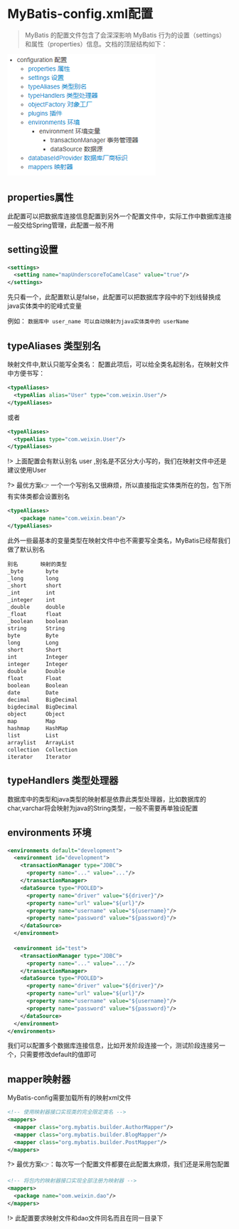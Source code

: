 # MyBatis-config.xml配置

> MyBatis 的配置文件包含了会深深影响 MyBatis 行为的设置（settings）和属性（properties）信息。文档的顶层结构如下：

![](img/MyBatis配置.png)

## properties属性

此配置可以把数据库连接信息配置到另外一个配置文件中，实际工作中数据库连接一般交给Spring管理，此配置一般不用

## setting设置 

```xml
<settings>
  <setting name="mapUnderscoreToCamelCase" value="true"/>
</settings>
```

先只看一个，此配置默认是false，此配置可以把数据库字段中的下划线替换成java实体类中的驼峰式变量

例如：
`数据库中 user_name 可以自动映射为java实体类中的 userName`

## typeAliases 类型别名

映射文件中,默认只能写全类名：
配置此项后，可以给全类名起别名，在映射文件中方便书写：

```xml
<typeAliases>
  <typeAlias alias="User" type="com.weixin.User"/>
</typeAliases>
```

或者

```xml
<typeAliases>
  <typeAlias type="com.weixin.User"/>
</typeAliases>
```

!> 上面配置会有默认别名 user ,别名是不区分大小写的，我们在映射文件中还是建议使用User

?> 最优方案👉 一个一个写别名又很麻烦，所以直接指定实体类所在的包，包下所有实体类都会设置别名

```xml
<typeAliases>
    <package name="com.weixin.bean"/>
</typeAliases>
```

此外一些最基本的变量类型在映射文件中也不需要写全类名，MyBatis已经帮我们做了默认别名
```text
别名       映射的类型
_byte	    byte
_long	    long
_short	    short
_int	    int
_integer	int
_double	    double
_float	    float
_boolean	boolean
string	    String
byte	    Byte
long	    Long
short	    Short
int     	Integer
integer	    Integer
double  	Double
float	    Float
boolean	    Boolean
date	    Date
decimal 	BigDecimal
bigdecimal	BigDecimal
object  	Object
map	        Map
hashmap	    HashMap
list	    List
arraylist	ArrayList
collection	Collection
iterator	Iterator
```
## typeHandlers 类型处理器

数据库中的类型和java类型的映射都是依靠此类型处理器，比如数据库的char,varchar将会映射为java的String类型，一般不需要再单独设配置

## environments 环境

```xml
<environments default="development">
  <environment id="development">
    <transactionManager type="JDBC">
      <property name="..." value="..."/>
    </transactionManager>
    <dataSource type="POOLED">
      <property name="driver" value="${driver}"/>
      <property name="url" value="${url}"/>
      <property name="username" value="${username}"/>
      <property name="password" value="${password}"/>
    </dataSource>
  </environment>

  <environment id="test">
    <transactionManager type="JDBC">
      <property name="..." value="..."/>
    </transactionManager>
    <dataSource type="POOLED">
      <property name="driver" value="${driver}"/>
      <property name="url" value="${url}"/>
      <property name="username" value="${username}"/>
      <property name="password" value="${password}"/>
    </dataSource>
  </environment>
</environments>
```

我们可以配置多个数据库连接信息，比如开发阶段连接一个，测试阶段连接另一个，只需要修改default的值即可

## mapper映射器

MyBatis-config需要加载所有的映射xml文件

```xml
<!-- 使用映射器接口实现类的完全限定类名 -->
<mappers>
  <mapper class="org.mybatis.builder.AuthorMapper"/>
  <mapper class="org.mybatis.builder.BlogMapper"/>
  <mapper class="org.mybatis.builder.PostMapper"/>
</mappers>
```
?> 最优方案👉：每次写一个配置文件都要在此配置太麻烦，我们还是采用包配置

```xml
<!-- 将包内的映射器接口实现全部注册为映射器 -->
<mappers>
  <package name="oom.weixin.dao"/>
</mappers>
```

!> 此配置要求映射文件和dao文件同名而且在同一目录下